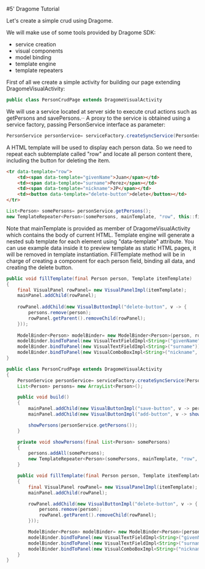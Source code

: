 
#5' Dragome Tutorial

Let's create a simple crud using Dragome.


We will make use of some tools provided by Dragome SDK: 
* service creation
* visual components
* model binding
* template engine
* template repeaters 

First of all we create a simple activity for building our page extending DragomeVisualActivity:
``` Java
public class PersonCrudPage extends DragomeVisualActivity
```


We will use a service located at server side to execute crud actions such as getPersons and savePersons.⋅⋅
A proxy to the service is obtained using a service factory, passing PersonService interface as parameter:

``` Java
PersonService personService= serviceFactory.createSyncService(PersonService.class);
```

A HTML template will be used to display each person data. 
So we need to repeat each subtemplate called "row" and locate all person content there, including the button for deleting the item.

``` HTML
<tr data-template="row">
	<td><span data-template="givenName">Juan</span></td>
	<td><span data-template="surname">Perez</span></td>
	<td><span data-template="nickname">JP</span></td>
	<td><button data-template="delete-button">delete</button></td>
</tr>
```

``` Java
List<Person> somePersons= personService.getPersons();
new TemplateRepeater<Person>(somePersons, mainTemplate, "row", this::fillTemplate);
```

Note that mainTemplate is provided as member of DragomeVisualActivity which contains the body of current HTML.
Template engine will generate a nested sub template for each element using "data-template" attribute. 
You can use example data inside it to preview template as static HTML pages, it will be removed in template instantiation.
FillTemplate method will be in charge of creating a component for each person field, binding all data, and creating the delete button.

``` Java
public void fillTemplate(final Person person, Template itemTemplate)
{
	final VisualPanel rowPanel= new VisualPanelImpl(itemTemplate);
	mainPanel.addChild(rowPanel);
	
	rowPanel.addChild(new VisualButtonImpl("delete-button", v -> {
		persons.remove(person);
		rowPanel.getParent().removeChild(rowPanel);
	}));
	
	ModelBinder<Person> modelBinder= new ModelBinder<Person>(person, rowPanel);
	modelBinder.bindToPanel(new VisualTextFieldImpl<String>("givenName"));
	modelBinder.bindToPanel(new VisualTextFieldImpl<String>("surname"));
	modelBinder.bindToPanel(new VisualComboBoxImpl<String>("nickname", Arrays.asList("Pelusa", "Burrito", "Bocha", "Bruja")));
}
```



``` Java
public class PersonCrudPage extends DragomeVisualActivity
{
	PersonService personService= serviceFactory.createSyncService(PersonService.class);
	List<Person> persons= new ArrayList<Person>();

	public void build()
	{
		mainPanel.addChild(new VisualButtonImpl("save-button", v -> personService.savePersons(persons)));
		mainPanel.addChild(new VisualButtonImpl("add-button", v -> showPersons(Arrays.asList(new Person()))));

		showPersons(personService.getPersons());
	}

	private void showPersons(final List<Person> somePersons)
	{
		persons.addAll(somePersons);
		new TemplateRepeater<Person>(somePersons, mainTemplate, "row", this::fillTemplate);
	}

	public void fillTemplate(final Person person, Template itemTemplate)
	{
		final VisualPanel rowPanel= new VisualPanelImpl(itemTemplate);
		mainPanel.addChild(rowPanel);

		rowPanel.addChild(new VisualButtonImpl("delete-button", v -> {
			persons.remove(person);
			rowPanel.getParent().removeChild(rowPanel);
		}));

		ModelBinder<Person> modelBinder= new ModelBinder<Person>(person, rowPanel);
		modelBinder.bindToPanel(new VisualTextFieldImpl<String>("givenName"));
		modelBinder.bindToPanel(new VisualTextFieldImpl<String>("surname"));
		modelBinder.bindToPanel(new VisualComboBoxImpl<String>("nickname", Arrays.asList("Pelusa", "Burrito", "Bocha", "Bruja")));
	}
}
```





